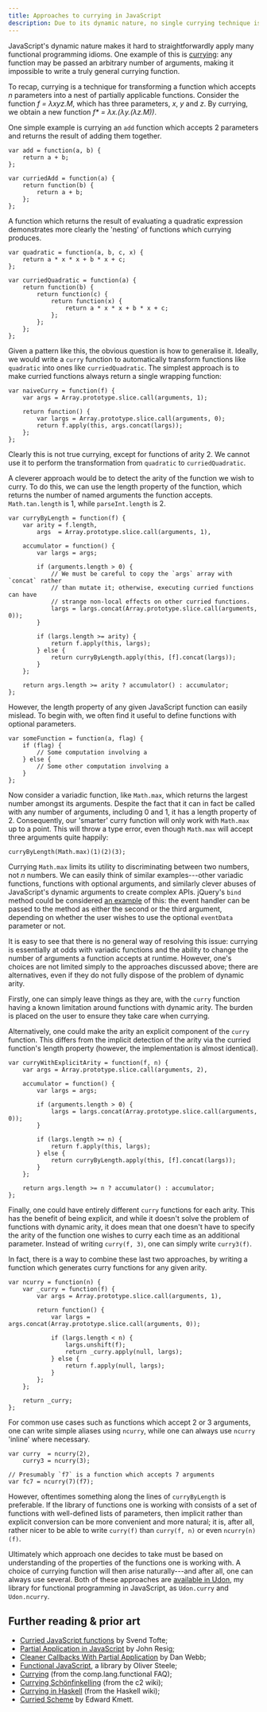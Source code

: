 ```yaml
---
title: Approaches to currying in JavaScript
description: Due to its dynamic nature, no single currying technique is universally efficacious in JavaScript programming. In this article, various approaches to currying in JavaScript are discussed, together with their associated advantages and disadvantages, and some conclusions are drawn.
---
```


JavaScript's dynamic nature makes it hard to straightforwardly apply many
functional programming idioms. One example of this is [currying][currying]: any
function may be passed an arbitrary number of arguments, making it impossible
to write a truly general currying function.

To recap, currying is a technique for transforming a function which accepts _n_
parameters into a nest of partially applicable functions. Consider the
function _f = λxyz.M_, which has three parameters, _x_, _y_ and _z_. By
currying, we obtain a new function _f* = λx.(λy.(λz.M))_.

One simple example is currying an `add` function which accepts 2 parameters and
returns the result of adding them together.

~~~ {.JavaScript}
var add = function(a, b) {
    return a + b;
};

var curriedAdd = function(a) {
    return function(b) {
        return a + b;
    };
};
~~~

A function which returns the result of evaluating a quadratic expression
demonstrates more clearly the 'nesting' of functions which currying produces.

~~~ {.JavaScript}
var quadratic = function(a, b, c, x) {
    return a * x * x + b * x + c;
};

var curriedQuadratic = function(a) {
    return function(b) {
        return function(c) {
            return function(x) {
                return a * x * x + b * x + c;
            };
        };
    };
};
~~~

Given a pattern like this, the obvious question is how to generalise it.
Ideally, we would write a `curry` function to automatically transform functions
like `quadratic` into ones like `curriedQuadratic`. The simplest approach is to
make curried functions always return a single wrapping function:

~~~{.JavaScript}
var naiveCurry = function(f) {
    var args = Array.prototype.slice.call(arguments, 1);
    
    return function() {
        var largs = Array.prototype.slice.call(arguments, 0);
        return f.apply(this, args.concat(largs));
    };
};
~~~

Clearly this is not true currying, except for functions of arity 2. We cannot
use it to perform the transformation from `quadratic` to `curriedQuadratic`.

A cleverer approach would be to detect the arity of the function we wish to
curry. To do this, we can use the length property of the function, which
returns the number of named arguments the function accepts. `Math.tan.length`
is 1, while `parseInt.length` is 2.

~~~{.JavaScript}
var curryByLength = function(f) {
    var arity = f.length,
        args  = Array.prototype.slice.call(arguments, 1),
    
    accumulator = function() {
        var largs = args;
        
        if (arguments.length > 0) {
            // We must be careful to copy the `args` array with `concat` rather
            // than mutate it; otherwise, executing curried functions can have
            // strange non-local effects on other curried functions.
            largs = largs.concat(Array.prototype.slice.call(arguments, 0));
        }
        
        if (largs.length >= arity) {
            return f.apply(this, largs);
        } else {
            return curryByLength.apply(this, [f].concat(largs));
        }
    };
    
    return args.length >= arity ? accumulator() : accumulator;
};
~~~

However, the length property of any given JavaScript function can easily
mislead. To begin with, we often find it useful to define functions with
optional parameters.

~~~{.JavaScript}
var someFunction = function(a, flag) {
    if (flag) {
        // Some computation involving a
    } else {
        // Some other computation involving a
    }
};
~~~

Now consider a variadic function, like `Math.max`, which returns the largest
number amongst its arguments. Despite the fact that it can in fact be called
with any number of arguments, including 0 and 1, it has a length property of 2.
Consequently, our 'smarter' curry function will only work with `Math.max` up to
a point. This will throw a type error, even though `Math.max` will accept three
arguments quite happily:

~~~{.JavaScript}
curryByLength(Math.max)(1)(2)(3);
~~~

Currying `Math.max` limits its utility to discriminating between two numbers,
not _n_ numbers. We can easily think of similar examples---other variadic
functions, functions with optional arguments, and similarly clever abuses of
JavaScript's dynamic arguments to create complex APIs. jQuery's `bind` method
could be considered [an example][jqbind] of this: the event handler can be
passed to the method as either the second or the third argument, depending on
whether the user wishes to use the optional `eventData` parameter or not.

It is easy to see that there is no general way of resolving this issue:
currying is essentially at odds with variadic functions and the ability to
change the number of arguments a function accepts at runtime. However, one's
choices are not limited simply to the approaches discussed above; there are
alternatives, even if they do not fully dispose of the problem of dynamic
arity.

Firstly, one can simply leave things as they are, with the `curry` function
having a known limitation around functions with dynamic arity. The burden is
placed on the user to ensure they take care when currying.

Alternatively, one could make the arity an explicit component of the `curry`
function. This differs from the implicit detection of the arity via the curried
function's length property (however, the implementation is almost identical).

~~~{.JavaScript}
var curryWithExplicitArity = function(f, n) {
    var args = Array.prototype.slice.call(arguments, 2),
    
    accumulator = function() {
        var largs = args;
        
        if (arguments.length > 0) {
            largs = largs.concat(Array.prototype.slice.call(arguments, 0));
        }
        
        if (largs.length >= n) {
            return f.apply(this, largs);
        } else {
            return curryByLength.apply(this, [f].concat(largs));
        }
    };
    
    return args.length >= n ? accumulator() : accumulator;
};
~~~

Finally, one could have entirely different `curry` functions for each arity.
This has the benefit of being explicit, and while it doesn't solve the problem
of functions with dynamic arity, it does mean that one doesn't have to specify
the arity of the function one wishes to curry each time as an additional
parameter. Instead of writing `curry(f, 3)`, one can simply write `curry3(f)`.

In fact, there is a way to combine these last two approaches, by writing a
function which generates curry functions for any given arity.

~~~{.JavaScript}
var ncurry = function(n) {
    var _curry = function(f) {
        var args = Array.prototype.slice.call(arguments, 1),
        
        return function() {
            var largs = args.concat(Array.prototype.slice.call(arguments, 0));
            
            if (largs.length < n) {
                largs.unshift(f);
                return _curry.apply(null, largs);
            } else {
                return f.apply(null, largs);
            }
        };
    };
    
    return _curry;
};
~~~

For common use cases such as functions which accept 2 or 3 arguments, one can
write simple aliases using `ncurry`, while one can always use `ncurry` 'inline'
where necessary.

~~~{.JavaScript}
var curry  = ncurry(2),
    curry3 = ncurry(3);

// Presumably `f7` is a function which accepts 7 arguments
var fc7 = ncurry(7)(f7);
~~~

However, oftentimes something along the lines of `curryByLength` is preferable.
If the library of functions one is working with consists of a set of functions
with well-defined lists of parameters, then implicit rather than explicit
conversion can be more convenient and more natural; it is, after all, rather
nicer to be able to write `curry(f)` than `curry(f, n)` or even `ncurry(n)(f)`.

Ultimately which approach one decides to take must be based on understanding of
the properties of the functions one is working with. A choice of currying
function will then arise naturally---and after all, one can always use several.
Both of these approaches are [available in Udon][udon], my library for
functional programming in JavaScript, as `Udon.curry` and `Udon.ncurry`.


Further reading & prior art
---------------------------

* [Curried JavaScript functions][curriedjs] by Svend Tofte;
* [Partial Application in JavaScript][partialjs] by John Resig;
* [Cleaner Callbacks With Partial Application][callbacks] by Dan Webb;
* [Functional JavaScript][functionaljs], a library by Oliver Steele;
* [Currying][functional] (from the comp.lang.functional FAQ);
* [Currying Schönfinkelling][c2currying] (from the c2 wiki);
* [Currying in Haskell][curryinghaskell] (from the Haskell wiki);
* [Curried Scheme][curriedscheme] by Edward Kmett.

[currying]:        http://en.wikipedia.org/wiki/Currying
[jqbind]:          http://api.jquery.com/bind/
[udon]:            http://github.com/beastaugh/udon
[curriedjs]:       http://www.svendtofte.com/code/curried_javascript/
[partialjs]:       http://ejohn.org/blog/partial-functions-in-javascript/
[callbacks]:       http://www.danwebb.net/2006/11/3/from-the-archives-cleaner-callbacks-with-partial-application
[functionaljs]:    http://osteele.com/sources/javascript/functional/
[functional]:      http://www.cs.nott.ac.uk/~gmh/faq.html#currying
[c2currying]:      http://c2.com/cgi/wiki?CurryingSchonfinkelling
[curryinghaskell]: http://www.haskell.org/haskellwiki/Currying
[curriedscheme]:   http://comonad.com/reader/2009/curried-scheme/
